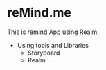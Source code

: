 # reMind.me
This is remind App using Realm.

- Using tools and Libraries
    - Storyboard
    - Realm